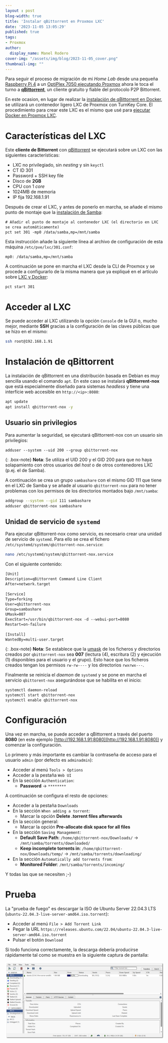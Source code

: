 ```yaml
---
layout : post
blog-width: true
title: 'Instalar qBittorrent en Proxmox LXC'
date: '2023-11-05 13:05:29'
published: true
tags:
- Proxmox
author:
  display_name: Manel Rodero
cover-img: "/assets/img/blog/2023-11-05_cover.png"
thumbnail-img: ""  
---
```


Para seguir el proceso de migración de mi _Home Lab_ desde una pequeña [Raspberry Pi 4](instalar-raspberry-pi-os-64bits) a un [OptiPlex 7050 ejecutando Proxmox](proxmox-ve-802-en-un-dell-optiplex-7050) ahora le toca el turno a [**qBittorrent**](https://www.qbittorrent.org/), un cliente gratuito y fiable del protocolo P2P Bittorrent.

En este ocasion, en lugar de realizar la [instalación de qBittorrent en Docker](instalacion-de-qbittorrent-en-docker), se utilizará un contenedor ligero LXC de Proxmox con TurnKey Core. El procedimiento para crear este LXC es el mismo que usé para [ejecutar Docker en Proxmox LXC](docker-en-proxmox-lxc-con-turnkey-core).

# Características del LXC

Este **cliente de Bittorrent** con [qBittorrent](https://www.qbittorrent.org/) se ejecutará sobre un LXC con las siguientes características:

* LXC no privilegiado, sin _nesting_ y sin `keyctl`
* CT ID 301
* Password + SSH key file
* Disco de **2GB**
* CPU con 1 _core_
* 1024MB de memoria
* IP fija 192.168.1.91

Después de crear el LXC, y antes de ponerlo en marcha, se añade el mismo punto de montaje que la [instalación de Samba](instalar-samba-en-proxmox-lxc):

```
# Añadir el punto de montaje al contenedor LXC (el directorio en LXC se crea automáticamente)
pct set 301 -mp0 /data/samba,mp=/mnt/samba
```

Esta instrucción añade la siguiente línea al archivo de configuración de esta máquina `/etc/pve/lxc/301.conf`:

```
mp0: /data/samba,mp=/mnt/samba
```

A continuación se pone en marcha el LXC desde la CLI de Proxmox y se procede a configurarlo de la misma manera que ya expliqué en el artículo sobre [LXC y Docker](docker-en-proxmox-lxc-con-turnkey-core):

```
pct start 301
```

# Acceder al LXC

Se puede acceder al LXC utilizando la opción `Console` de la GUI o, mucho mejor, mediante **SSH** gracias a la configuración de las claves públicas que se hizo en el mismo:

```Bash
ssh root@192.168.1.91
```

# Instalación de qBittorrent

La instalación de qBittorrent en una distribución basada en Debian es muy sencilla usando el comando `apt`. En este caso se instalará **qBittorrent-nox** que está especialmente diseñado para sistemas _headless_ y tiene una interfície web accesible en `http://<ip>:8080`:

```Bash
apt update
apt install qbittorrent-nox -y
```

## Usuario sin privilegios

Para aumentar la seguridad, se ejecutará qBittorrent-nox con un usuario sin privilegios:

```
adduser --system --uid 200 --group qbittorrent-nox
```

{: .box-note}
**Nota**: Se utiliza el UID 200 y el GID 200 para que no haya solapamiento con otros usuarios del _host_ o de otros contenedores LXC (p.ej. el de Samba).

A continuación se crea un grupo `sambashare` con el mismo GID 111 que tiene en el LXC de Samba y se añade al usuario `qbittorrent-nox` para no tener problemas con los permisos de los directorios montados bajo `/mnt/samba`:

```Bash
addgroup --system --gid 111 sambashare
adduser qbittorrent-nox sambashare
```

## Unidad de servicio de `systemd`

Para ejecutar qBittorrent-nox como servicio, es necesario crear una unidad de servicio de `systemd`. Para ello se crea el fichero `/etc/systemd/system/qbittorrent-nox.service`:

```Bash
nano /etc/systemd/system/qbittorrent-nox.service
```

Con el siguiente contenido:

```
[Unit]
Description=qBittorrent Command Line Client
After=network.target

[Service]
Type=forking
User=qbittorrent-nox
Group=sambashare
UMask=007
ExecStart=/usr/bin/qbittorrent-nox -d --webui-port=8080
Restart=on-failure

[Install]
WantedBy=multi-user.target
```

{: .box-note}
**Nota**: Se establece que la [umask](https://es.wikipedia.org/wiki/Umask) de los ficheros y directorios creados por `qbittorrent-nox` sea **007** (lectura (4), escritura (2) y ejecución (1) disponibles para el usuario y el grupo). Esto hace que los ficheros creados tengan los permisos `rw-rw----` y los directorios `rwxrwx---`.

Finalmente se reinicia el _daemon_ de `systemd` y se pone en marcha el servicio `qbittorent-nox` asegurándose que se habilita en el inicio:

```
systemctl daemon-reload
systemctl start qbittorrent-nox
systemctl enable qbittorrent-nox
```

# Configuración

Una vez en marcha, se puede acceder a qBittorrent a través del puerto **8080** (en este ejemplo [http://192.168.1.91:8080](http://192.168.1.91:8080)) y comenzar la configuración.

Lo primero y más importante es cambiar la contraseña de acceso para el usuario `admin` (por defecto es `adminadmin`):

* Acceder al menú `Tools > Options`
* Acceder a la pestaña `Web UI`
* En la sección `Authentication`:
  * **Password** &rarr; `********`

A continuación se configura el resto de opciones:

* Acceder a la pestaña `Downloads`
* En la sección `When adding a torrent`:
  * Marcar la opción **Delete .torrent files afterwards**
* En la sección general:
  * Marcar la opción **Pre-allocate disk space for all files**
* En la sección `Saving Management`:
  * **Default Save Path**: `/home/qbittorrent-nox/Downloads/` &rarr; `/mnt/samba/torrents/downloaded/`
  * **Keep incomplete torrents in**: `/home/qbittorrent-nox/Downloads/temp/` &rarr; `/mnt/samba/torrents/downloading/`
* En la sección `Automatically add torrents from`:
  * **Monitored Folder**: `/mnt/samba/torrents/incoming/`

Y todas las que se necesiten ;-)

# Prueba

La "prueba de fuego" es descargar la ISO de Ubuntu Server 22.04.3 LTS (`ubuntu-22.04.3-live-server-amd64.iso.torrent`):

* Acceder al menú `File > Add Torrent Link`
* Pegar la URL `https://releases.ubuntu.com/22.04/ubuntu-22.04.3-live-server-amd64.iso.torrent`
* Pulsar el botón `Download`

Si todo funciona correctamente, la descarga debería producirse rápidamente tal como se muestra en la siguiente captura de pantalla:

![Descarga de ISO en qBittorrent-nox][1]

[1]: /assets/img/blog/2023-11-05_image_1.png "Descarga de ISO en qBittorrent-nox"
